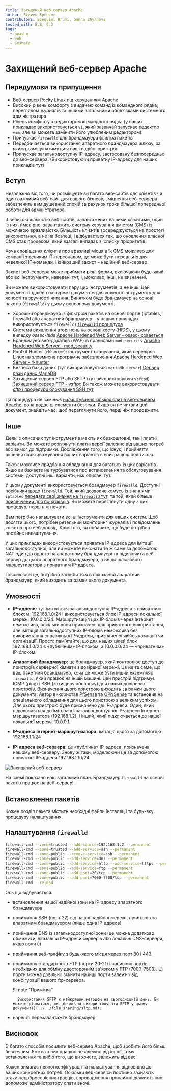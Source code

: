 ```yaml
---
title: Захищений веб-сервер Apache
author: Steven Spencer
contributors: Ezequiel Bruni, Ganna Zhyrnova
tested_with: 8.8, 9.2
tags:
  - apache
  - web
  - безпека
---
```


# Захищений веб-сервер Apache

## Передумови та припущення

* Веб-сервер Rocky Linux під керуванням Apache
* Високий рівень комфорту з видачею команд із командного рядка, переглядом журналів та іншими загальними обов’язками системного адміністратора
* Рівень комфорту з редактором командного рядка (у наших прикладах використовується `vi`, який зазвичай запускає редактор `vim`, але ви можете замінити його улюбленим редактором)
* Припускає `firewalld` для брандмауера фільтра пакетів
* Передбачається використання апаратного брандмауера шлюзу, за яким розміщуватимуться наші надійні пристрої
* Припускає загальнодоступну IP-адресу, застосовану безпосередньо до веб-сервера. (Використовуючи приватну IP-адресу для наших прикладів тут)

## Вступ

Незалежно від того, чи розміщуєте ви багато веб-сайтів для клієнтів чи один важливий веб-сайт для вашого бізнесу, зміцнення веб-сервера забезпечить вам душевний спокій за рахунок трохи більшої попередньої роботи для адміністратора.

З великою кількістю веб-сайтів, завантажених вашими клієнтами, один із них, ймовірно, завантажить систему керування вмістом (CMS) із можливою вразливістю. Більшість клієнтів зосереджуються на простоті використання, а не на безпеці, і відбувається так, що оновлення власної CMS стає процесом, який взагалі випадає зі списку пріоритетів.

Хоча сповіщення клієнтів про вразливі місця в їх CMS можливо для компанії з великим ІТ-персоналом, це може бути нереально для невеликої ІТ-команди. Найкращий захист – надійний веб-сервер.

Захист веб-сервера може приймати різні форми, включаючи будь-який або всі інструменти, наведені тут, і, можливо, інші, не визначені.

Ви можете використовувати пару цих інструментів, а не інші. Цей документ поділено на окремі документи для кожного інструменту для ясності та зручності читання. Винятком буде брандмауер на основі пакетів (`firewalld`) у цьому основному документі.

* Хороший брандмауер із фільтром пакетів на основі портів (iptables, firewalld або апаратний брандмауер – у наших прикладах використовується `firewalld`) [`firewalld` процедура](#firewalld)
* Система виявлення вторгнень на основі хосту (HIDS), у цьому випадку _ossec-hids_ [Apache Hardened Web Server - ossec- ховається](ossec-hids.md)
* Брандмауер веб-додатків (WAF) із правилами `mod_security` [Apache Hardened Web Server - mod_security](modsecurity.md)
* Rootkit Hunter (`rkhunter`): інструмент сканування, який перевіряє Linux на зловмисне програмне забезпечення [Apache Hardened Web Server - rkhunter](rkhunter.md)
* Безпека бази даних (тут використовується `mariadb-server`) [Сервер бази даних MariaDB](../../database/database_mariadb-server.md)
* Захищений сервер FTP або SFTP (тут використовуючи `vsftpd`) [Захищений сервер FTP - vsftpd](../../file_sharing/secure_ftp_server_vsftpd.md) Ви також можете використовувати [_sftp_ і процедури блокування SSH тут](../../file_sharing/sftp.md)

Ця процедура не замінює [налаштування кількох сайтів веб-сервера Apache](../apache-sites-enabled.md), вона додає ці елементи безпеки. Якщо ви не читали цей документ, знайдіть час, щоб переглянути його, перш ніж продовжити.

## Інше

Деякі з описаних тут інструментів мають як безкоштовні, так і платні варіанти. Ви можете розглянути платні версії залежно від ваших потреб або вимог до підтримки. Дослідження того, що існує, і прийняття рішення після зважування ваших варіантів є найкращою політикою.

Також можливе придбання обладнання для багатьох із цих варіантів. Якщо ви бажаєте не турбуватися про встановлення та обслуговування системи, доступні інші варіанти, ніж описані тут.

У цьому документі використовується брандмауер `firewalld`. Доступні посібники щодо `firewalld`. Той, який дозволяє комусь із знаннями `iptables` [передати свої знання на `firewalld` тут,](../../security/firewalld.md) та той, який більше [присвячений для початківців](../../security/firewalld-beginners.md). Ви можете переглянути одну з цих процедур, перш ніж почати.

Вам потрібно налаштувати всі ці інструменти для ваших систем. Щоб досягти цього, потрібен ретельний моніторинг журналів і повідомлень клієнтів про веб-досвід. Крім того, ви побачите, що буде потрібно постійне налаштування.

У цих прикладах використовується приватна IP-адреса для імітації загальнодоступної, але ви можете виконати те ж саме за допомогою NAT один до одного на апаратному брандмауері та підключити веб-сервер до цього апаратного брандмауера, а не до шлюзового маршрутизатора з приватним IP-адреса.

Пояснюючи це, потрібно заглибитися в показаний апаратний брандмауер, який виходить за рамки цього документа.

## Умовності

* **IP-адреси:** тут імітується загальнодоступна IP-адреса з приватним блоком: 192.168.1.0/24 і використовується блок IP-адреси локальної мережі 10.0.0.0/24. Маршрутизація цих IP-блоків через Інтернет неможлива, оскільки вони призначені для приватного використання, але імітація загальнодоступних IP-блоків неможлива без використання справжньої IP-адреси, призначеної якійсь компанії чи організації. Просто пам’ятайте, що для наших цілей блок 192.168.1.0/24 є «публічним» IP-блоком, а 10.0.0.0/24 — «приватним» IP-блоком.

* **Апаратний брандмауер:** це брандмауер, який контролює доступ до пристроїв серверної кімнати з довіреної мережі. Це не те саме, що ваш пакетний брандмауер, хоча це може бути інший екземпляр `firewalld`, який працює на іншій машині. Цей пристрій підтримує ICMP (ping) і SSH (захищену оболонку) для наших довірених пристроїв. Визначення цього пристрою виходить за рамки цього документа. Автор використав [PfSense](https://www.pfsense.org/) та [OPNSense](https://opnsense.org/) та встановив на спеціального обладнання для цього пристрою з великим успіхом. Для цього пристрою буде призначено дві IP-адреси. Один, який підключається до імітованої загальнодоступної IP-адреси Інтернет-маршрутизатора (192.168.1.2), і інший, який підключається до нашої локальної мережі, 10.0.0.1.
* **IP-адреса Інтернет-маршрутизатора:** імітація цього за допомогою 192.168.1.1/24
* **IP-адреса веб-сервера:** це «публічна» IP-адреса, призначена нашому веб-серверу. Знову ж таки, моделюючи це за допомогою приватної IP-адреси 192.168.1.10/24

![Захищений веб-сервер](images/hardened_webserver_figure1.jpeg)

На схемі показано наш загальний план. Брандмауер `firewalld` на основі пакетів працює на веб-сервері.

## Встановлення пакетів

Кожен розділ пакета містить необхідні файли інсталяції та будь-яку процедуру налаштування.

## Налаштування `firewalld`

```bash
firewall-cmd --zone=trusted --add-source=192.168.1.2 --permanent
firewall-cmd --zone=trusted --add-service=ssh --permanent
firewall-cmd --zone=public --remove-service=ssh --permanent
firewall-cmd --zone=public --add-service=dns --permanent
firewall-cmd --zone=public --add-service=http --add-service=https --permanent
firewall-cmd --zone=public --add-service=ftp --permanent
firewall-cmd --zone=public --add-port=20/tcp --permanent
firewall-cmd --zone=public --add-port=7000-7500/tcp --permanent
firewall-cmd --reload
```

Ось що відбувається:

* встановлення нашої надійної зони на IP-адресу апаратного брандмауера
* приймання SSH (порт 22) від нашої надійної мережі, пристроїв за апаратним брандмауером (лише одна IP-адреса)
* приймання DNS із загальнодоступної зони (це можна додатково обмежити, вказавши IP-адреси серверів або локальні DNS-сервери, якщо вони є)
* приймання веб-трафіку з будь-якого місця через порт 80 і 443.
* приймання стандартного FTP (порти 20-21) і пасивних портів, необхідних для обміну двостороннім зв'язком у FTP (7000-7500). Ці порти можна довільно змінити на інші порти залежно від конфігурації вашого ftp-сервера.

    !!! note "Примітка"
  
        Використання SFTP є найкращим методом на сьогоднішній день. Ви можете дізнатися, як [безпечно використовувати SFTP у цьому документі](../../file_sharing/sftp.md).

* нарешті перезавантажте брандмауер

## Висновок

Є багато способів посилити веб-сервер Apache, щоб зробити його більш безпечним. Кожна з них працює незалежно від іншої, тому встановлення та вибір того, що ви хочете, залежить від вас.

Кожен вимагає певної конфігурації та налаштування відповідно до ваших конкретних потреб. Оскільки веб-сервіси постійно зазнають атаки недобросовісних гравців, впровадження принаймні деяких із них допоможе адміністратору спати вночі.
